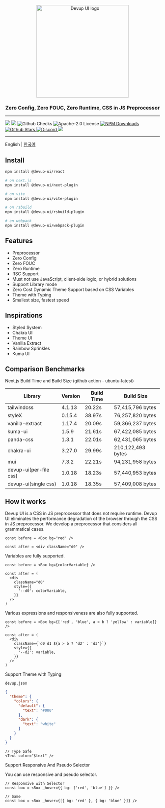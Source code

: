 <div align="center">
  <img src="https://raw.githubusercontent.com/dev-five-git/devup-ui/main/media/logo.svg" alt="Devup UI logo" width="300" />
</div>

<h3 align="center">
    Zero Config, Zero FOUC, Zero Runtime, CSS in JS Preprocessor
</h3>

---

<div>
<img src='https://img.shields.io/npm/v/@devup-ui/react'>
<img src='https://img.shields.io/bundlephobia/minzip/@devup-ui/react'>
<img alt="Github Checks" src="https://badgen.net/github/checks/dev-five-git/devup-ui"/>
<img alt="Apache-2.0 License" src="https://img.shields.io/github/license/dev-five-git/devup-ui"/>
<a href="https://www.npmjs.com/package/@devup-ui/react">
<img alt="NPM Downloads" src="https://img.shields.io/npm/dm/@devup-ui/react.svg?style=flat"/>
</a>
<a href="https://badgen.net/github/stars/dev-five-git/devup-ui">
<img alt="Github Stars" src="https://badgen.net/github/stars/dev-five-git/devup-ui" />
</a>
<a href="https://discord.gg/8zjcGc7cWh">
<img alt="Discord" src="https://img.shields.io/discord/1321362173619994644.svg?label=&logo=discord&logoColor=ffffff&color=7389D8&labelColor=6A7EC2" />
</a>
<a href="https://codecov.io/gh/dev-five-git/devup-ui" >
 <img src="https://codecov.io/gh/dev-five-git/devup-ui/graph/badge.svg?token=8I5GMB2X5B"/>
</a>
</div>

---

English | [한국어](README_ko.md)

## Install

```sh
npm install @devup-ui/react

# on next.js
npm install @devup-ui/next-plugin

# on vite
npm install @devup-ui/vite-plugin

# on rsbuild
npm install @devup-ui/rsbuild-plugin

# on webpack
npm install @devup-ui/webpack-plugin
```

## Features

- Preprocessor
- Zero Config
- Zero FOUC
- Zero Runtime
- RSC Support
- Must not use JavaScript, client-side logic, or hybrid solutions
- Support Library mode
- Zero Cost Dynamic Theme Support based on CSS Variables
- Theme with Typing
- Smallest size, fastest speed

## Inspirations

- Styled System
- Chakra UI
- Theme UI
- Vanilla Extract
- Rainbow Sprinkles
- Kuma UI

## Comparison Benchmarks

Next.js Build Time and Build Size (github action - ubuntu-latest)

| Library                | Version | Build Time | Build Size        |
| ---------------------- | ------- | ---------- | ----------------- |
| tailwindcss            | 4.1.13  | 20.22s     | 57,415,796 bytes  |
| styleX                 | 0.15.4  | 38.97s     | 76,257,820 bytes  |
| vanilla-extract        | 1.17.4  | 20.09s     | 59,366,237 bytes  |
| kuma-ui                | 1.5.9   | 21.61s     | 67,422,085 bytes  |
| panda-css              | 1.3.1   | 22.01s     | 62,431,065 bytes  |
| chakra-ui              | 3.27.0  | 29.99s     | 210,122,493 bytes |
| mui                    | 7.3.2   | 22.21s     | 94,231,958 bytes  |
| devup-ui(per-file css) | 1.0.18  | 18.23s     | 57,440,953 bytes  |
| devup-ui(single css)   | 1.0.18  | 18.35s     | 57,409,008 bytes  |

## How it works

Devup UI is a CSS in JS preprocessor that does not require runtime.
Devup UI eliminates the performance degradation of the browser through the CSS in JS preprocessor.
We develop a preprocessor that considers all grammatical cases.

```tsx
const before = <Box bg="red" />

const after = <div className="d0" />
```

Variables are fully supported.

```tsx
const before = <Box bg={colorVariable} />

const after = (
  <div
    className="d0"
    style={{
      '--d0': colorVariable,
    }}
  />
)
```

Various expressions and responsiveness are also fully supported.

```tsx
const before = <Box bg={['red', 'blue', a > b ? 'yellow' : variable]} />

const after = (
  <div
    className={`d0 d1 ${a > b ? 'd2' : 'd3'}`}
    style={{
      '--d2': variable,
    }}
  />
)
```

Support Theme with Typing

`devup.json`

```json
{
  "theme": {
    "colors": {
      "default": {
        "text": "#000"
      },
      "dark": {
        "text": "white"
      }
    }
  }
}
```

```tsx
// Type Safe
<Text color="$text" />
```

Support Responsive And Pseudo Selector

You can use responsive and pseudo selector.

```tsx
// Responsive with Selector
const box = <Box _hover={{ bg: ['red', 'blue'] }} />

// Same
const box = <Box _hover={[{ bg: 'red' }, { bg: 'blue' }]} />
```

